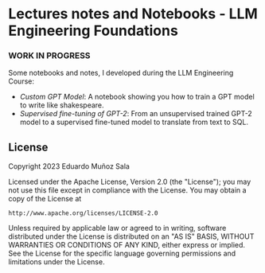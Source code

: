 # Lectures notes and Notebooks - LLM Engineering Foundations
 
 ### WORK IN PROGRESS

 Some notebooks and notes, I developed during the LLM Engineering Course:

- *Custom GPT Model*: A notebook showing you how to train a GPT model to write like shakespeare.
- *Supervised fine-tuning of GPT-2*: From an unsupervised trained GPT-2 model to a supervised fine-tuned model to translate from text to SQL.


## License

Copyright 2023 Eduardo Muñoz Sala

Licensed under the Apache License, Version 2.0 (the "License");
you may not use this file except in compliance with the License.
You may obtain a copy of the License at

    http://www.apache.org/licenses/LICENSE-2.0

Unless required by applicable law or agreed to in writing, software
distributed under the License is distributed on an "AS IS" BASIS,
WITHOUT WARRANTIES OR CONDITIONS OF ANY KIND, either express or implied.
See the License for the specific language governing permissions and
limitations under the License.
